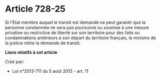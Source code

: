 # Article 728-25

Si l'Etat membre auquel le transit est demandé ne peut garantir que la personne condamnée ne sera pas poursuivie ou soumise à
une mesure privative ou restrictive de liberté sur son territoire pour des faits ou condamnations antérieurs à son départ du
territoire français, le ministre de la justice retire la demande de transit.

**Liens relatifs à cet article**

_Créé par_:

  - Loi n°2013-711 du 5 août 2013 - art. 11
